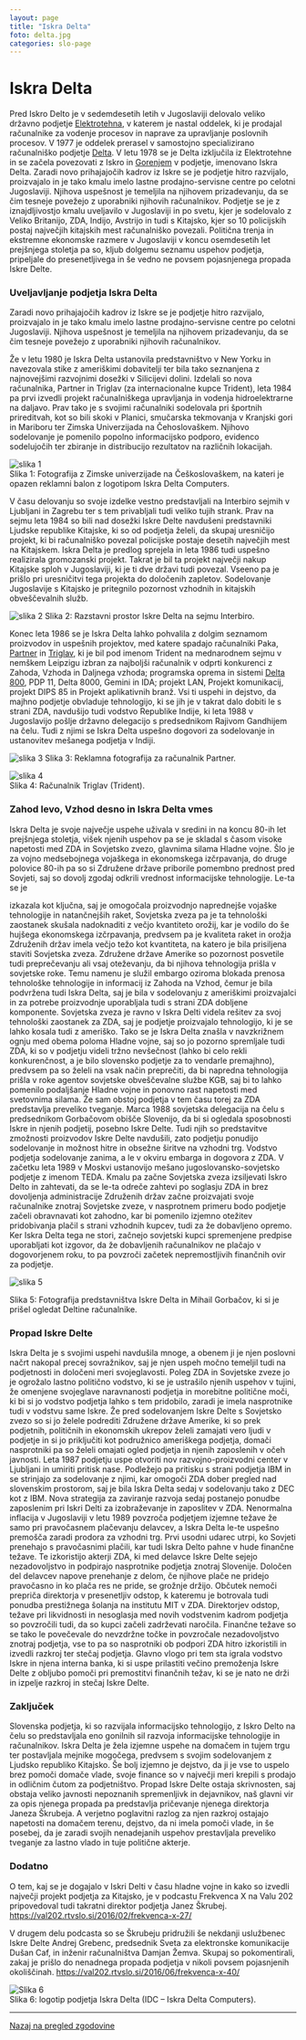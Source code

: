 ```yaml
---
layout: page
title: "Iskra Delta"
foto: delta.jpg
categories: slo-page
---
```


# Iskra Delta


Pred Iskro Delto je v sedemdesetih letih v Jugoslaviji delovalo veliko državno podjetje [Elektrotehna](../elektrotehna), v katerem je nastal oddelek, ki je prodajal računalnike za vodenje procesov in naprave za upravljanje poslovnih procesov. V 1977 je oddelek prerasel v samostojno specializirano računalniško podjetje [Delta](../delta).
V letu 1978 se je Delta izključila iz Elektrotehne in se začela povezovati z Iskro in [Gorenjem](../gorenje)
v podjetje, imenovano Iskra Delta. Zaradi novo prihajajočih kadrov iz Iskre se je podjetje
hitro razvijalo, proizvajalo in je tako kmalu imelo lastne prodajno-servisne centre po celotni
Jugoslaviji. Njihova uspešnost je temeljila na njihovem prizadevanju, da se čim tesneje
povežejo z uporabniki njihovih računalnikov. Podjetje se je z iznajdljivostjo kmalu uveljavilo
v Jugoslaviji in po svetu, kjer je sodelovalo z Veliko Britanijo, ZDA, Indijo, Avstrijo in tudi s
Kitajsko, kjer so 10 policijskih postaj največjih kitajskih mest računalniško povezali. Politična
trenja in ekstremne ekonomske razmere v Jugoslaviji v koncu osemdesetih let prejšnjega
stoletja pa so, kljub dolgemu seznamu uspehov podjetja, pripeljale do presenetljivega in še
vedno ne povsem pojasnjenega propada Iskre Delte.

### Uveljavljanje podjetja Iskra Delta

Zaradi novo prihajajočih kadrov iz Iskre se je podjetje hitro razvijalo, proizvajalo
in je tako kmalu imelo lastne prodajno-servisne centre po celotni Jugoslaviji. Njihova
uspešnost je temeljila na njihovem prizadevanju, da se čim tesneje povežejo z uporabniki
njihovih računalnikov.

Že v letu 1980 je Iskra Delta ustanovila predstavništvo v New Yorku in navezovala stike z
ameriškimi dobavitelji ter bila tako seznanjena z najnovejšimi razvojnimi dosežki v Silicijevi
dolini. Izdelali so nova računalnika, Partner in Triglav (za internacionalne kupce Trident), leta
1984 pa prvi izvedli projekt računalniškega upravljanja in vodenja hidroelektrarne na daljavo.
Prav tako je s svojimi računalniki sodelovala pri športnih prireditvah, kot so bili skoki v
Planici, smučarska tekmovanja v Kranjski gori in Mariboru ter Zimska Univerzijada na
Čehoslovaškem. Njihovo sodelovanje je pomenilo popolno informacijsko podporo, evidenco
sodelujočih ter zbiranje in distribucijo rezultatov na različnih lokacijah.

![slika 1](../assets/img/zgodovina/image1.png)  
Slika 1: Fotografija z Zimske univerzijade na Češkoslovaškem, na kateri je opazen reklamni balon z logotipom Iskra Delta Computers.

V času delovanju so svoje izdelke vestno predstavljali na Interbiro sejmih v Ljubljani in
Zagrebu ter s tem privabljali tudi veliko tujih strank. Prav na sejmu leta 1984 so bili nad
dosežki Iskre Delte navdušeni predstavniki Ljudske republike Kitajske, ki so od podjetja
želeli, da skupaj uresničijo projekt, ki bi računalniško povezal policijske postaje desetih
največjih mest na Kitajskem. Iskra Delta je predlog sprejela in leta 1986 tudi uspešno
realizirala gromozanski projekt. Takrat je bil ta projekt največji nakup Kitajske sploh v
Jugoslaviji, ki je ti dve državi tudi povezal. Vseeno pa je prišlo pri uresničitvi tega projekta do
določenih zapletov. Sodelovanje Jugoslavije s Kitajsko je pritegnilo pozornost vzhodnih in
kitajskih obveščevalnih služb.

![slika 2](../assets/img/zgodovina/image2.png)
Slika 2: Razstavni prostor Iskre Delta na sejmu Interbiro.

Konec leta 1986 se je Iskra Delta lahko pohvalila z dolgim seznamom proizvodov in uspešnih
projektov, med katere spadajo računalniki Paka, [Partner](../../opisi/iskra-delta-partner) in [Triglav](../../opisi/iskra-delta-triglav), ki je bil pod imenom
Trident na mednarodnem sejmu v nemškem Leipzigu izbran za najboljši računalnik v odprti
konkurenci z Zahoda, Vzhoda in Daljnega vzhoda; programska oprema in sistemi [Delta 800](../../opisi/iskra-delta-800),
PDP 11, Delta 8000, Gemini in IDA; projekt LAN, Projekt komunikacij, projekt DIPS 85 in
Projekt aplikativnih branž. Vsi ti uspehi in dejstvo, da majhno podjetje obvladuje tehnologijo,
ki se jih je v takrat dalo dobiti le s strani ZDA, navdušijo tudi vodstvo Republike Indije, ki
leta 1988 v Jugoslavijo pošlje državno delegacijo s predsednikom Rajivom Gandhijem na
čelu. Tudi z njimi se Iskra Delta uspešno dogovori za sodelovanje in ustanovitev mešanega
podjetja v Indiji.

![slika 3](../assets/img/zgodovina/image3.jpeg)
Slika 3: Reklamna fotografija za računalnik Partner.

![slika 4](../assets/img/zgodovina/image4.jpeg)
<br>
Slika 4: Računalnik Triglav (Trident).

### Zahod levo, Vzhod desno in Iskra Delta vmes
Iskra Delta je svoje največje uspehe uživala v sredini in na koncu 80-ih let prejšnjega stoletja,
višek njenih uspehov pa se je skladal s časom visoke napetosti med ZDA in Sovjetsko zvezo,
glavnima silama Hladne vojne. Šlo je za vojno medsebojnega vojaškega in ekonomskega
izčrpavanja, do druge polovice 80-ih pa so si Združene države priborile pomembno prednost
pred Sovjeti, saj so dovolj zgodaj odkrili vrednost informacijske tehnologije. Le-ta se je

izkazala kot ključna, saj je omogočala proizvodnjo naprednejše vojaške tehnologije in
natančnejših raket, Sovjetska zveza pa je ta tehnološki zaostanek skušala nadoknaditi z večjo
kvantiteto orožij, kar je vodilo do še hujšega ekonomskega izčrpavanja, predvsem pa je
kvaliteta raket in orožja Združenih držav imela večjo težo kot kvantiteta, na katero je bila
prisiljena staviti Sovjetska zveza. Združene države Amerike so pozornost posvetile tudi
preprečevanju ali vsaj oteževanju, da bi njihova tehnologija prišla v sovjetske roke. Temu
namenu je služil embargo oziroma blokada prenosa tehnološke tehnologije in informacij iz
Zahoda na Vzhod, čemur je bila podvržena tudi Iskra Delta, saj je bila v sodelovanju z
ameriškimi proizvajalci in za potrebe proizvodnje uporabljala tudi s strani ZDA dobljene
komponente.
Sovjetska zveza je ravno v Iskra Delti videla rešitev za svoj tehnološki zaostanek za ZDA, saj
je podjetje proizvajalo tehnologijo, ki je se lahko kosala tudi z ameriško. Tako se je Iskra
Delta znašla v navzkrižnem ognju med obema poloma Hladne vojne, saj so jo pozorno
spremljale tudi ZDA, ki so v podjetju videli tržno nevšečnost (lahko bi celo rekli
konkurenčnost, a je bilo slovensko podjetje za to vendarle premajhno), predvsem pa so želeli
na vsak način preprečiti, da bi napredna tehnologija prišla v roke agentov sovjetske
obveščevalne službe KGB, saj bi to lahko pomenilo podaljšanje Hladne vojne in ponovno rast
napetosti med svetovnima silama. Že sam obstoj podjetja v tem času torej za ZDA predstavlja
preveliko tveganje.
Marca 1988 sovjetska delegacija na čelu s predsednikom Gorbačovom obišče Slovenijo, da bi
si ogledala sposobnosti Iskre in njenih podjetij, posebno Iskre Delte. Tudi njih so predstavitve
zmožnosti proizvodov Iskre Delte navdušili, zato podjetju ponudijo sodelovanje in možnost
hitre in obsežne širitve na vzhodni trg. Vodstvo podjetja sodelovanje zanima, a le v okviru
embarga in dogovora z ZDA. V začetku leta 1989 v Moskvi ustanovijo mešano
jugoslovansko-sovjetsko podjetje z imenom TEDA. Kmalu pa začne Sovjetska zveza
izsiljevati Iskro Delto in zahtevati, da se le-ta odreče zahtevi po soglasju ZDA in brez
dovoljenja administracije Združenih držav začne proizvajati svoje računalnike znotraj
Sovjetske zveze, v nasprotnem primeru bodo podjetje začeli obravnavati kot zahodno, kar bi
pomenilo izjemno otežitev pridobivanja plačil s strani vzhodnih kupcev, tudi za že dobavljeno
opremo. Ker Iskra Delta tega ne stori, začnejo sovjetski kupci spremenjene predpise
uporabljati kot izgovor, da že dobavljenih računalnikov ne plačajo v dogovorjenem roku, to
pa povzroči začetek nepremostljivih finančnih ovir za podjetje.

![slika 5](../assets/img/zgodovina/image5.png)  <p>
Slika 5: Fotografija predstavništva Iskre Delta in Mihail Gorbačov, ki si je prišel ogledat Deltine računalnike.

### Propad Iskre Delte
Iskra Delta je s svojimi uspehi navdušila mnoge, a obenem ji je njen poslovni načrt nakopal
precej sovražnikov, saj je njen uspeh močno temeljil tudi na podjetnosti in določeni meri
svojeglavosti. Poleg ZDA in Sovjetske zveze jo je ogrožalo lastno politično vodstvo, ki se je
ustrašilo njenih uspehov v tujini, že omenjene svojeglave naravnanosti podjetja in morebitne
politične moči, ki bi si jo vodstvo podjetja lahko s tem pridobilo, zaradi je imela nasprotnike
tudi v vodstvu same Iskre.
Že pred sodelovanjem Iskre Delte s Sovjetsko zvezo so si jo želele podrediti Združene države
Amerike, ki so prek podjetnih, političnih in ekonomskih ukrepov želeli zamajati vero ljudi v
podjetje in si jo priključiti kot podružnico ameriškega podjetja, domači nasprotniki pa so
želeli omajati ogled podjetja in njenih zaposlenih v očeh javnosti. Leta 1987 podjetju uspe
otvoriti nov razvojno-proizvodni center v Ljubljani in umiriti pritisk nase. Podležejo pa
pritisku s strani podjetja IBM in se strinjajo za sodelovanje z njimi, kar omogoči ZDA dober
pregled nad slovenskim prostorom, saj je bila Iskra Delta sedaj v sodelovanju tako z DEC kot
z IBM. Nova strategija za zaviranje razvoja sedaj postanejo ponudbe zaposlenim pri Iskri
Delti za izobraževanje in zaposlitev v ZDA.
Nenormalna inflacija v Jugoslaviji v letu 1989 povzroča podjetjem izjemne težave že samo pri
pravočasnem plačevanju delavcev, a Iskra Delta le-te uspešno premošča zaradi prodora za
vzhodni trg. Prvi usodni udarec utrpi, ko Sovjeti prenehajo s pravočasnimi plačili, kar tudi
Iskra Delto pahne v hude finančne težave. Te izkoristijo akterji ZDA, ki med delavce Iskre
Delte sejejo nezadovoljstvo in podpirajo nasprotnike podjetja znotraj Slovenije. Določen del
delavcev napove prenehanje z delom, če njihove plače ne pridejo pravočasno in ko plača res
ne pride, se grožnje držijo. Občutek nemoči prepriča direktorja v presenetljiv odstop, k
kateremu je botrovala tudi ponudba prestižnega šolanja na institutu MIT v ZDA.
Direktorjev odstop, težave pri likvidnosti in nesoglasja med novih vodstvenim kadrom
podjetja so povzročili tudi, da so kupci začeli zadrževati naročila. Finančne težave so se tako
le povečevale do nevzdržne točke in povzročale nezadovoljstvo znotraj podjetja, vse to pa so
nasprotniki ob podpori ZDA hitro izkoristili in izvedli razkroj ter stečaj podjetja. Glavno
vlogo pri tem sta igrala vodstvo Iskre in njena interna banka, ki si uspe prilastiti večino
premoženja Iskre Delte z obljubo pomoči pri premostitvi finančnih težav, ki se je nato ne drži
in izpelje razkroj in stečaj Iskre Delte.

### Zaključek
Slovenska podjetja, ki so razvijala informacijsko tehnologijo, z Iskro Delto na čelu so
predstavljala eno gonilnih sil razvoja informacijske tehnologije in računalnikov. Iskra Delta je
žela izjemne uspehe na domačem in tujem trgu ter postavljala mejnike mogočega, predvsem s
svojim sodelovanjem z Ljudsko republiko Kitajsko. Še bolj izjemno je dejstvo, da ji je vse to
uspelo brez pomoči domače vlade, svoje finance so v največji meri krepili s prodajo in
odličnim čutom za podjetništvo.
Propad Iskre Delte ostaja skrivnosten, saj obstaja veliko javnosti nepoznanih spremenljivk in
dejavnikov, naš glavni vir za opis njenega propada pa predstavlja pričevanje njenega
direktorja Janeza Škrubeja. A verjetno poglavitni razlog za njen razkroj ostajajo napetosti na
domačem terenu, dejstvo, da ni imela pomoči vlade, in še posebej, da je zaradi svojih
nenadejanih uspehov prestavljala preveliko tveganje za lastno vlado in tuje politične akterje.


### Dodatno
O tem, kaj se je dogajalo v Iskri Delti v času hladne vojne in kako so izvedli največji projekt
podjetja za Kitajsko, je v podcastu Frekvenca X na Valu 202 pripovedoval tudi takratni
direktor podjetja Janez Škrubej.
https://val202.rtvslo.si/2016/02/frekvenca-x-27/

V drugem delu podcasta so se Škrubeju pridružili še nekdanji uslužbenec Iskre Delte Andrej
Grebenc, predsednik Sveta za elektronske komunikacije Dušan Caf, in inženir računalništva
Damjan Žemva. Skupaj so pokomentirali, zakaj je prišlo do nenadnega propada podjetja v
nikoli povsem pojasnjenih okoliščinah.
https://val202.rtvslo.si/2016/06/frekvenca-x-40/

![Slika 6](../assets/img/zgodovina/idc1.png)  
Slika 6: logotip podjetja Iskra Delta (IDC – Iskra Delta Computers).

------
[Nazaj na pregled zgodovine]({{site.base}}/SloRaDe/zgodovina)
